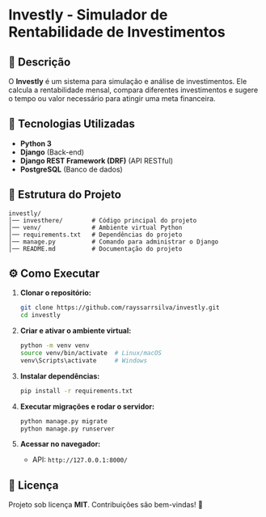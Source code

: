 # Investly - Simulador de Rentabilidade de Investimentos

## 📌 Descrição

O **Investly** é um sistema para simulação e análise de investimentos. Ele calcula a rentabilidade mensal, compara diferentes investimentos e sugere o tempo ou valor necessário para atingir uma meta financeira.

## 🚀 Tecnologias Utilizadas

- **Python 3**
- **Django** (Back-end)
- **Django REST Framework (DRF)** (API RESTful)
- **PostgreSQL** (Banco de dados)

## 📂 Estrutura do Projeto

```
investly/
│── investhere/        # Código principal do projeto
│── venv/              # Ambiente virtual Python
│── requirements.txt   # Dependências do projeto
│── manage.py          # Comando para administrar o Django
│── README.md          # Documentação do projeto
```

## ⚙️ Como Executar

1. **Clonar o repositório:**
   ```bash
   git clone https://github.com/rayssarrsilva/investly.git
   cd investly
   ```

2. **Criar e ativar o ambiente virtual:**
   ```bash
   python -m venv venv
   source venv/bin/activate  # Linux/macOS
   venv\Scripts\activate     # Windows
   ```

3. **Instalar dependências:**
   ```bash
   pip install -r requirements.txt
   ```

4. **Executar migrações e rodar o servidor:**
   ```bash
   python manage.py migrate
   python manage.py runserver
   ```

5. **Acessar no navegador:**
   - API: `http://127.0.0.1:8000/`

## 📄 Licença

Projeto sob licença **MIT**. Contribuições são bem-vindas! 🚀
